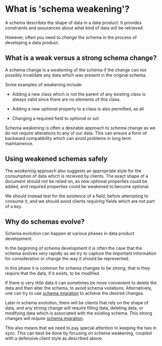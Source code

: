 # What is 'schema weakening'?

A schema describes the shape of data in a data product. It provides
constraints and assurances about what kind of data will be retrieved.

However, often you need to *change* the schema in the process of
developing a data product.

## What is a weak versus a strong schema change?

A schema change is a *weakening* of the schema if the change can not
possibly invalidate any data which was present in the original schema.

Some examples of weakening include:

* Adding a new class which is not the parent of any existing class is
always valid since there are no elements of this class.

* Adding a new *optional* property to a class is also permitted, as
all

* Changing a required field to *optional* or *set*

Schema weakening is often a desirable approach to schema change as we
do not require alterations to any of our data. This can ensure a form
of backward compatibility which can avoid problems in long term
maintainence.

## Using weakened schemas safely

The *weakening* approach also suggests an appropriate style for the
consumption of data which is recieved by clients. The exact shape of a
document should not be relied on, as new optional properties could be
added, and required properties could be weakened to become
optional.

We should instead test for the existence of a field, before attempting
to consume it, and we should avoid clients requiring fields which are
not part of a *key*.

## Why do schemas evolve?

Schema evolution can happen at various phases in data product
development.

In the beginning of schema development it is often the case that the
schema evolves very rapidly as we try to capture the important
information for consideration or change the way it should be
represented.

In this phase it is common for schema changes to be *strong*, that is
they require that the data, if it exists, to be modified.

If there is very little data it can sometimes be more convenient to
delete the data and then alter the schema, to avoid schema
violations. Alternatively, one can try to use [schema
migration](../reference-guides/schema-migration.md) to achieve the
desired changes.

Later in schema evolution, there will be clients that rely on the
shape of data, and any strong change will require filling data,
deleting data, or modifying data which is associated with the existing
schema. This strong changes will *require* [schema
migration](../reference-guides/schema-migration.md).

This also means that we need to pay special attention to keeping the
two in sync. This can best be done by focusing on schema weakening,
coupled with a defensive client style as described above.


